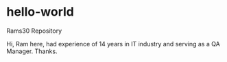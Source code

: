 # hello-world
Rams30 Repository

Hi,
Ram here, had experience of 14 years in IT industry and serving as a QA Manager.
Thanks.

